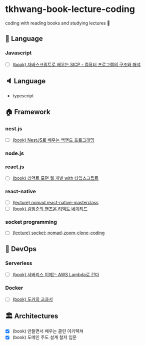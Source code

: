 # tkhwang-book-lecture-coding

coding with reading books and studying lectures 🚀

## 💌 Language

### Javascript

- [ ] [(book) 자바스크립트로 배우는 SICP - 컴퓨터 프로그램의 구조와 해석](./language/js/book-structure-interpretation-of-computer-programs-javascript-edition/)

## 🔈 Language

- typescript

## 🏠 Framework

### nest.js

- [ ] [(book) NestJS로 배우는 백엔드 프로그래밍](./framework/js-ts/nest.js/book-backend-programming-by-studing-nestjs/)

### node.js

### react.js

- [ ] [(book) 리액트 모던 웹 개발 with 타입스크립트](./framework/js-ts/react.js/book-react-modern-web-development-with-typescript/)

### react-native

- [ ] [(lecture) nomad react-native-masterclass](./framework/js-ts/react-native/react-native-masterclass/)
- [ ] [(book) 김범준의 핸즈온 리액트 네이티드](./framework/js-ts/react-native/book-hands-on-react-native)

### socket programming

- [ ] [(lecture) socket: nomad-zoom-clone-coding](./framework/js-ts/node.js/nomad-zoom-clone-coding/)

## 🚀 DevOps

### Serverless

- [ ] [(book) 서버리스 이제는 AWS Lambda로 간다](./devops/book-serverless-aws-lambda/)

### Docker

- [ ] [(book) 도커의 교과서](./devops/book-learn-docker-in-a-month-of-lunches/)

## 🏛️ Architectures

- [x] (book) 만들면서 배우는 클린 아키텍쳐
- [x] (book) 도메인 주도 설계 철저 입문
